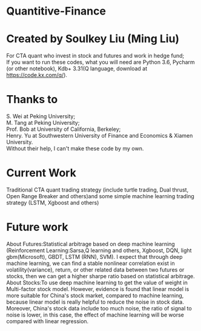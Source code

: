 # Quantitive-Finance
# Created by Soulkey Liu (Ming Liu)
For CTA quant who invest in stock and futures and work in hedge fund;  
If you want to run these codes, what you will need are Python 3.6, Pycharm (or other notebook), Kdb+ 3.31(Q language, download at https://code.kx.com/q/).
# Thanks to 
S. Wei at Peking University;  
M. Tang at Peking University;  
Prof. Bob at University of California, Berkeley;  
Henry. Yu at Southwestern University of Finance and Economics & Xiamen University.  
Without their help, I can't make these code by my own.
# Current Work
Traditional CTA quant trading strategy (include turtle trading, Dual thrust, Open Range Breaker and others)and some simple machine learning trading strategy (LSTM, Xgboost and others)
# Future work
About Futures:Statistical arbitrage based on deep machine learning (Reinforcement Learning:Sarsa,Q learning and others, Xgboost, DQN, light gbm(Microsoft), GBDT, LSTM (RNN), SVM). I expect that through deep machine learning, we can find a stable nonlinear correlation exist in volatility(variance), return, or other related data between two futures or stocks, then we can get a higher sharpe ratio based on statistical arbitrage.  
About Stocks:To use deep machine learning to get the value of weight in Multi-factor stock model. However, evidence is found that linear model is more suitable for China's stock market, compared to machine learning, because linear model is really helpful to reduce the noise in stock data. Moreover, China's stock data include too much noise, the ratio of signal to noise is lower, in this case, the effect of machine learning will be worse compared with linear regression. 
